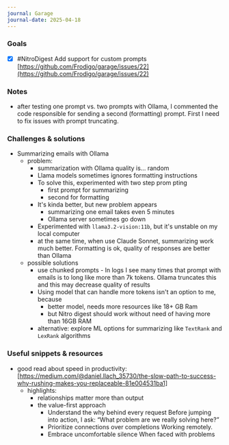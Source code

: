 ```yaml
---
journal: Garage
journal-date: 2025-04-18
---
```


### Goals

- [x] #NitroDigest Add support for custom prompts [https://github.com/Frodigo/garage/issues/22](https://github.com/Frodigo/garage/issues/22)

### Notes

- after testing one prompt vs. two prompts with Ollama, I commented the code responsible for sending a second (formatting) prompt. First I need to fix issues with prompt truncating.

### Challenges & solutions

- Summarizing emails with Ollama
  - problem:
    - summarization with Ollama quality is... random
    - Llama models sometimes ignores formatting instructions
    - To solve this, experimented with two step prom pting
      - first prompt for summarizing
      - second for formatting
    - It's kinda better, but new problem appears
      - summarizing one email takes even 5 minutes
      - Ollama server sometimes go down
    - Experimented with `llama3.2-vision:11b`, but it's unstable on my local computer
    - at the same time, when use Claude Sonnet, summarizing work much better. Formatting is ok, quality of responses are better than Ollama
  - possible solutions
    - use chunked prompts - In logs I see many times that prompt with emails is to long like more than 7k tokens. Ollama truncates this and this may decrease quality of results
    - Using model that can handle more tokens isn't an option to me, because
      - better model, needs more resources like 18+ GB Ram
      - but Nitro digest should work without need of having more than 16GB RAM
    - alternative: explore ML options for summarizing like `TextRank` and `LexRank` algorithms

### Useful snippets & resources

- good read about speed in productivity: [https://medium.com/@daniel.llach_35730/the-slow-path-to-success-why-rushing-makes-you-replaceable-81e004531ba1]
  - highlights:
    - relationships matter more than output
    - the value-first approach
      - Understand the why behind every request Before jumping into action, I ask: “What problem are we really solving here?”
      - Prioritize connections over completions Working remotely.
      - Embrace uncomfortable silence When faced with problems
